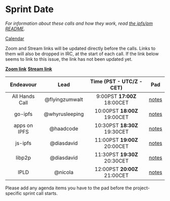 # Sprint __Date__

_For information about these calls and how they work, read [the ipfs/pm README](https://github.com/ipfs/pm)._

[Calendar](https://calendar.google.com/calendar/embed?src=ipfs.io_eal36ugu5e75s207gfjcu0ae84@group.calendar.google.com)

Zoom and Stream links will be updated directly before the calls. Links to them will also be dropped in IRC, at the start of each call. If the link below seems to link to this issue, the link has not been updated yet.

**[Zoom link]()**
**[Stream link]()**

Endeavour      | Lead            | Time (PST - **UTC/Z** - CET) | Pad
:------------: | :-------------: | :-------------------------: | :----:
All Hands Call | @flyingzumwalt  | 9:00PST **17:00Z** 18:00CET  | [notes](https://public.etherpad-mozilla.org/p/ipfs-__Date__-all-hands)
go-ipfs        | @whyrusleeping  | 10:00PST **18:00Z** 19:00CET | [notes](https://public.etherpad-mozilla.org/p/ipfs-__Date__-go-ipfs)
apps on IPFS   | @haadcode       | 10:30PST **18:30Z** 19:30CET | [notes](https://public.etherpad-mozilla.org/p/ipfs-__Date__-apps-on-ipfs)
js-ipfs        | @diasdavid      | 11:00PST **19:00Z** 20:00CET | [notes](https://public.etherpad-mozilla.org/p/ipfs-__Date__-js-ipfs)
libp2p         | @diasdavid      | 11:30PST **19:30Z** 20:30CET | [notes](https://public.etherpad-mozilla.org/p/ipfs-__Date__-libp2p)
IPLD           | @nicola         | 12:00PST **20:00Z** 21:00CET | [notes](https://public.etherpad-mozilla.org/p/ipfs-__Date__-ipld)

Please add any agenda items you have to the pad before the project-specific sprint call starts.
